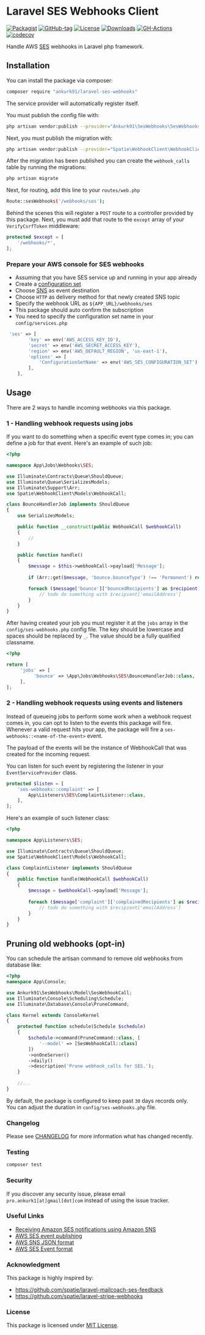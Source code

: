 # Laravel SES Webhooks Client

[![Packagist](https://badgen.net/packagist/v/ankurk91/laravel-ses-webhooks)](https://packagist.org/packages/ankurk91/laravel-ses-webhooks)
[![GitHub-tag](https://badgen.net/github/tag/ankurk91/laravel-ses-webhooks)](https://github.com/ankurk91/laravel-ses-webhooks/tags)
[![License](https://badgen.net/packagist/license/ankurk91/laravel-ses-webhooks)](LICENSE.txt)
[![Downloads](https://badgen.net/packagist/dt/ankurk91/laravel-ses-webhooks)](https://packagist.org/packages/ankurk91/laravel-ses-webhooks/stats)
[![GH-Actions](https://github.com/ankurk91/laravel-ses-webhooks/workflows/tests/badge.svg)](https://github.com/ankurk91/laravel-ses-webhooks/actions)
[![codecov](https://codecov.io/gh/ankurk91/laravel-ses-webhooks/branch/main/graph/badge.svg)](https://codecov.io/gh/ankurk91/laravel-ses-webhooks)

Handle AWS [SES](https://aws.amazon.com/ses/) webhooks in Laravel php framework.

## Installation

You can install the package via composer:

```bash
composer require "ankurk91/laravel-ses-webhooks"
```

The service provider will automatically register itself.

You must publish the config file with:

```bash
php artisan vendor:publish --provider="Ankurk91\SesWebhooks\SesWebhooksServiceProvider"
```

Next, you must publish the migration with:

```bash
php artisan vendor:publish --provider="Spatie\WebhookClient\WebhookClientServiceProvider" --tag="webhook-client-migrations"
```

After the migration has been published you can create the `webhook_calls` table by running the migrations:

```bash
php artisan migrate
```

Next, for routing, add this line to your `routes/web.php`

```bash
Route::sesWebhooks('/webhooks/ses');
```

Behind the scenes this will register a `POST` route to a controller provided by this package. Next, you must add that
route to the `except` array of your `VerifyCsrfToken` middleware:

```php
protected $except = [
    '/webhooks/*',
];
```

### Prepare your AWS console for SES webhooks

* Assuming that you have SES service up and running in your app already
* Create a [configuration set](https://docs.aws.amazon.com/ses/latest/dg/using-configuration-sets.html)
* Choose [SNS](https://docs.aws.amazon.com/ses/latest/dg/configure-sns-notifications.html) as event destination
* Choose `HTTP` as delivery method for that newly created SNS topic
* Specify the webhook URL as `${APP_URL}/webhooks/ses`
* This package should auto confirm the subscription
* You need to specify the configuration set name in your `config/services.php`

```php
 'ses' => [
        'key' => env('AWS_ACCESS_KEY_ID'),
        'secret' => env('AWS_SECRET_ACCESS_KEY'),
        'region' => env('AWS_DEFAULT_REGION', 'us-east-1'),
        'options' => [
            'ConfigurationSetName' => env('AWS_SES_CONFIGURATION_SET'),
        ],
    ],
```

## Usage

There are 2 ways to handle incoming webhooks via this package.

### 1 - Handling webhook requests using jobs

If you want to do something when a specific event type comes in; you can define a job for that event. 
Here's an example of such job:

```php
<?php

namespace App\Jobs\Webhooks\SES;

use Illuminate\Contracts\Queue\ShouldQueue;
use Illuminate\Queue\SerializesModels;
use Illuminate\Support\Arr;
use Spatie\WebhookClient\Models\WebhookCall;

class BounceHandlerJob implements ShouldQueue
{
    use SerializesModels;

    public function __construct(public WebhookCall $webhookCall)
    {
        //
    }

    public function handle()
    {
        $message = $this->webhookCall->payload['Message'];
        
        if (Arr::get($message, 'bounce.bounceType') !== 'Permanent') return;

        foreach ($message['bounce']['bouncedRecipients'] as $recipient) {
            // todo do something with $recipient['emailAddress']
        }
    }
}
```

After having created your job you must register it at the `jobs` array in the `config/ses-webhooks.php` config file. The
key should be lowercase and spaces should be replaced by `_`. The value should be a fully qualified classname.

```php
<?php

return [
     'jobs' => [
          'bounce' => \App\Jobs\Webhooks\SES\BounceHandlerJob::class,
     ],
];
```

### 2 - Handling webhook requests using events and listeners

Instead of queueing jobs to perform some work when a webhook request comes in, you can opt to listen to the events this
package will fire. Whenever a valid request hits your app, the package will fire a `ses-webhooks::<name-of-the-event>`
event.

The payload of the events will be the instance of WebhookCall that was created for the incoming request.

You can listen for such event by registering the listener in your `EventServiceProvider` class.

```php
protected $listen = [
    'ses-webhooks::complaint' => [
        App\Listeners\SES\ComplaintListener::class,
    ],
];
```

Here's an example of such listener class:

```php
<?php

namespace App\Listeners\SES;

use Illuminate\Contracts\Queue\ShouldQueue;
use Spatie\WebhookClient\Models\WebhookCall;

class ComplaintListener implements ShouldQueue
{
    public function handle(WebhookCall $webhookCall)
    {
        $message = $webhookCall->payload['Message'];
        
        foreach ($message['complaint']['complainedRecipients'] as $recipient) {
            // todo do something with $recipient['emailAddress']
        }
    }
}
```

## Pruning old webhooks (opt-in)

You can schedule the artisan command to remove old webhooks from database like:

```php
<?php
namespace App\Console;

use Ankurk91\SesWebhooks\Model\SesWebhookCall;
use Illuminate\Console\Scheduling\Schedule;
use Illuminate\Database\Console\PruneCommand;

class Kernel extends ConsoleKernel
{
    protected function schedule(Schedule $schedule)
    {
        $schedule->command(PruneCommand::class, [
            '--model' => [SesWebhookCall::class]
        ])
        ->onOneServer()
        ->daily()
        ->description('Prune webhook_calls for SES.');
    }
    
    //...
}
```

By default, the package is configured to keep past `30` days records only. You can adjust the duration
in `config/ses-webhooks.php` file.

### Changelog

Please see [CHANGELOG](CHANGELOG.md) for more information what has changed recently.

### Testing

```bash
composer test
```

### Security

If you discover any security issue, please email `pro.ankurk1[at]gmail[dot]com` instead of using the issue tracker.

### Useful Links

* [Receiving Amazon SES notifications using Amazon SNS](https://docs.aws.amazon.com/ses/latest/dg/monitor-sending-activity-using-notifications-sns.html)
* [AWS SES event publishing](https://docs.aws.amazon.com/ses/latest/dg/monitor-sending-using-event-publishing-setup.html)
* [AWS SNS JSON format](https://docs.aws.amazon.com/sns/latest/dg/sns-message-and-json-formats.html)
* [AWS SES Event format](https://docs.aws.amazon.com/ses/latest/dg/event-publishing-retrieving-sns-contents.html)

### Acknowledgment

This package is highly inspired by:

* https://github.com/spatie/laravel-mailcoach-ses-feedback
* https://github.com/spatie/laravel-stripe-webhooks

### License

This package is licensed under [MIT License](https://opensource.org/licenses/MIT).
